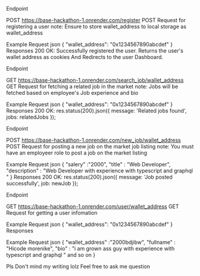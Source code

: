 Endpoint

POST https://base-hackathon-1.onrender.com/register  POST Request for registering a user 
note: Ensure to store wallet_address to local storage as wallet_address

Example Request
json
{
  "wallet_address": "0x1234567890abcdef"
}
Responses
200 OK: Successfully registered the user. Returns the user's wallet address as cookies And Redirects to the user Dashboard.



Endpoint

GET https://base-hackathon-1.onrender.com/search_job/wallet_address  GET Request for fetching a related job in the market 
note: Jobs will be fetched based on employee's Job experience and bio

Example Request
json
{
  "wallet_address": "0x1234567890abcdef"
}
Responses
200 OK: 
res.status(200).json({
  message: 'Related jobs found',
  jobs: relatedJobs
});



Endpoint

POST https://base-hackathon-1.onrender.com/new_job/wallet_address  POST Request for posting a new job on the market job listing
note: You must have an employeer role to post a job on the market listing

Example Request
json
{
  "salery" :"2000",
  "title" : "Web Developer",
  "description" : "Web Developer with experience with typescript and graphql "
}
Responses
200 OK: 
res.status(200).json({
  message: 'Job posted successfully',
  job: newJob
});


Endpoint

GET https://base-hackathon-1.onrender.com/user/wallet_address  GET Request for getting a user infomation 

Example Request
json
{
  "wallet_address": "0x1234567890abcdef"
}
Responses

Example Request
json
{
  "wallet_address" :"2000bdjibw",
  "fullname" : "Hicode morenike",
  "bio" : "i am grown ass guy with experience with typescript and graphql "
  and so on 
}

<!-- Endpoint

PATCH https://base-hackathon-1.onrender.com/update_job/wallet_address  PATCH Request for patching a new job an employer posted
note: You must have an employeer role to post a job on the market listing

Example Request
json
{
  "salery" :"2000",
  "title" : "Web Developer",
  "description" : "Web Developer with experience with typescript and graphql "
}
Responses
200 OK: 
res.status(200).json({
  message: 'Job posted successfully',
  job: newJob
}); -->


Pls Don't mind my writing lolz
Feel free to ask me question
